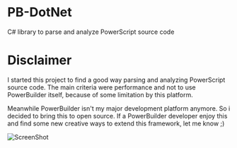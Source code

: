 PB-DotNet
=========

C# library to parse and analyze PowerScript source code

Disclaimer
=========
I started this project to find a good way parsing and analyzing PowerScript source code. The main criteria were performance and not to use PowerBuilder itself, because of some limitation by this platform. 

Meanwhile PowerBuilder isn't my major development platform anymore. So i decided to bring this to open source. If a PowerBuilder developer enjoy this and find some new creative ways to extend this framework, let me know ;)


![ScreenShot](https://raw.github.com/devbar/PB-DotNet/master/screenshot.png)
